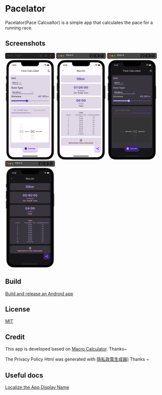 # Pacelator

Pacelator(Pace Calcualtor) is a simple app that calculates the pace for a running race.

<!-- [<img height="75" width="200" src="../screenshots/google-play-badge.png" alt="Play Store"/>](https://play.google.com/store/apps/details?id=com.newrathon.pace_calculator) -->

## Screenshots

<p>
<img height="343px" width="160px" src="../screenshots/home_light.jpg" alt="paceCalculator"/>
<img height="343px" width="160px" src="../screenshots/result_light.jpg" alt="paceCalculator"/>
<img height="343px" width="160px" src="../screenshots/home_dark.jpg" alt="paceCalculator"/>
<img height="343px" width="160px" src="../screenshots/result_dark.jpg" alt="paceCalculator"/> </p>

## Build

[Build and release an Android app](https://docs.flutter.dev/deployment/android)

## License

[MIT](https://choosealicense.com/licenses/mit/)

## Credit

This app is developed based on [Macro Calculator](https://github.com/varadgauthankar/macro_calculator.git). Thanks~

The Privacy Policy Html was generated with [隐私政策生成器)](https://privacy.1ts.fun/) Thanks ~


## Useful docs
[Localize the App Display Name](https://medium.com/@ykaito21/flutter-from-zero-to-one-how-to-localize-app-display-name-c4deb5aa4c04)
